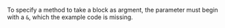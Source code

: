 To specify a method to take a block as argment, the parameter must begin with a `&`, which the example code is missing.
